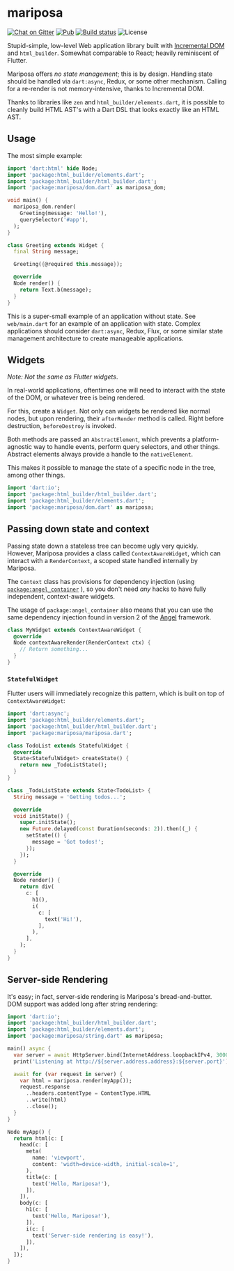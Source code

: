 # mariposa
[![Chat on Gitter](https://img.shields.io/gitter/room/nwjs/nw.js.svg)](https://gitter.im/mariposa_dart/mariposa)
[![Pub](https://img.shields.io/pub/v/mariposa.svg)](https://pub.dartlang.org/packages/mariposa)
[![Build status](https://travis-ci.org/mariposa-dart/mariposa.svg?branch=master)](https://travis-ci.org/mariposa-dart/mariposa)
![License](https://img.shields.io/github/license/mariposa-dart/mariposa.svg)

Stupid-simple, low-level Web application library built with
[Incremental DOM](https://github.com/google/incremental-dom)
and `html_builder`.
Somewhat comparable to React; heavily reminiscent of Flutter.

Mariposa offers *no state management*;
this is by design. Handling state should be handled via
`dart:async`, Redux, or some other mechanism. Calling for a
re-render is not memory-intensive, thanks to Incremental DOM.

Thanks to libraries like `zen` and `html_builder/elements.dart`,
it is possible to cleanly build HTML AST's
with a Dart DSL that looks exactly like an HTML AST.

## Usage

The most simple example:

```dart
import 'dart:html' hide Node;
import 'package:html_builder/elements.dart';
import 'package:html_builder/html_builder.dart';
import 'package:mariposa/dom.dart' as mariposa_dom;

void main() {
  mariposa_dom.render(
    Greeting(message: 'Hello!'),
    querySelector('#app'),
  );
}

class Greeting extends Widget {
  final String message;

  Greeting({@required this.message});

  @override
  Node render() {
    return Text.b(message);
  }
}
```

This is a super-small example of an application without state.
See `web/main.dart` for an example of an application with state.
Complex applications should consider `dart:async`, Redux, Flux,
or some similar state management architecture to create manageable
applications. 

## Widgets
*Note: Not the same as Flutter widgets*.

In real-world applications, oftentimes one will need to interact
with the state of the DOM, or whatever tree is being rendered.

For this, create a `Widget`. Not only can widgets be rendered
like normal nodes, but upon rendering, their `afterRender` method
is called. Right before destruction, `beforeDestroy` is invoked.

Both methods are passed an `AbstractElement`, which prevents a
platform-agnostic way to handle events, perform query selectors,
and other things. Abstract elements always provide a handle to
the `nativeElement`.

This makes it possible to manage the state of a specific node
in the tree, among other things.

```dart
import 'dart:io';
import 'package:html_builder/html_builder.dart';
import 'package:html_builder/elements.dart';
import 'package:mariposa/dom.dart' as mariposa;
```

## Passing down state and context
Passing state down a stateless tree can become ugly very quickly.
However, Mariposa provides a class called `ContextAwareWidget`, which can interact
with a `RenderContext`, a scoped state handled internally by Mariposa.

The `Context` class has provisions for dependency injection
(using [`package:angel_container`](https://github.com/angel-dart/container)
), so you don't need *any* hacks
to have fully independent, context-aware widgets.

The usage of `package:angel_container` also means that you can use the same dependency
injection found in version 2 of the [Angel](https://angel-dart.github.io) framework.

```dart
class MyWidget extends ContextAwareWidget {
  @override
  Node contextAwareRender(RenderContext ctx) {
    // Return something...
  }
}
```

### `StatefulWidget`
Flutter users will immediately recognize this pattern, which is built on top of
`ContextAwareWidget`:

```dart
import 'dart:async';
import 'package:html_builder/elements.dart';
import 'package:html_builder/html_builder.dart';
import 'package:mariposa/mariposa.dart';

class TodoList extends StatefulWidget {
  @override
  State<StatefulWidget> createState() {
    return new _TodoListState();
  }
}

class _TodoListState extends State<TodoList> {
  String message = 'Getting todos...';

  @override
  void initState() {
    super.initState();
    new Future.delayed(const Duration(seconds: 2)).then((_) {
      setState(() {
        message = 'Got todos!';
      });
    });
  }

  @override
  Node render() {
    return div(
      c: [
        h1(),
        i(
          c: [
            text('Hi!'),
          ],
        ),
      ],
    );
  }
}
```

## Server-side Rendering
It's easy; in fact, server-side rendering is Mariposa's
bread-and-butter. DOM support was added long after string rendering:

```dart
import 'dart:io';
import 'package:html_builder/html_builder.dart';
import 'package:html_builder/elements.dart';
import 'package:mariposa/string.dart' as mariposa;

main() async {
  var server = await HttpServer.bind(InternetAddress.loopbackIPv4, 3000);
  print('Listening at http://${server.address.address}:${server.port}');

  await for (var request in server) {
    var html = mariposa.render(myApp());
    request.response
      ..headers.contentType = ContentType.HTML
      ..write(html)
      ..close();
  }
}

Node myApp() {
  return html(c: [
    head(c: [
      meta(
        name: 'viewport',
        content: 'width=device-width, initial-scale=1',
      ),
      title(c: [
        text('Hello, Mariposa!'),
      ]),
    ]),
    body(c: [
      h1(c: [
        text('Hello, Mariposa!'),
      ]),
      i(c: [
        text('Server-side rendering is easy!'),
      ]),
    ]),
  ]);
}
```